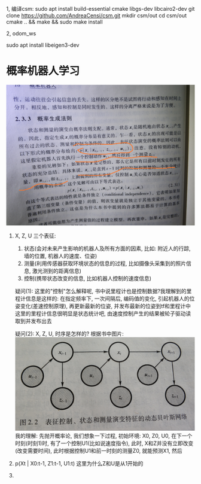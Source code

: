 
1, 编译csm:
sudo apt install build-essential cmake libgs-dev libcairo2-dev
git clone https://github.com/AndreaCensi/csm.git
mkdir csm/out
cd csm/out
cmake .. && make && sudo make install


2, odom_ws

sudo apt install libeigen3-dev


# 概率机器人学习

![](./images/BayesTrouble_1.jpg) 
1. X, Z, U 三个表征: 
    1. 状态(会对未来产生影响的机器人及所有方面的因素, 比如: 附近人的行踪, 墙的位置, 机器人的速度、位姿)
    2. 测量(利用传感器获取环境状态的信息的过程, 比如摄像头采集到的照片信息, 激光测到的距离信息)
    3. 控制(携带状态改变的信息, 比如机器人控制的速度信息)
   
   疑问(1): 这里的"控制"怎么解释呢, 书中说里程计也是控制数据?我理解到的里程计信息是这样的: 在指定频率下, 一次间隔后, 编码值的变化, 引起机器人的位姿变化(差速控制原理), 再更新最新的位姿, 并发布最新的位姿到tf和里程计中
   这里的里程计信息很明显是状态统计吧, 由速度控制产生的结果被轮子驱动读取到并发布出去

   疑问(2): X, Z, U, 时序是怎样的?
   根据书中图片:
   ![](./images/BayesNetwork.jpg)
    我的理解: 
        先抛开概率论, 我们想象一下过程, 初始环境: X0, Z0, U0, 在下一个时刻(时刻1)时, 有了一个控制U1(比如说速度指令), 此时, X和Z并没有立即改变(改变需要时间), 此时根据控制U1和前一时刻的测量Z0, 就能预测X1, 然后

2. p(Xt | X0:t-1, Z1:t-1, U1:t) 这里为什么Z和U是从1开始的

3. 